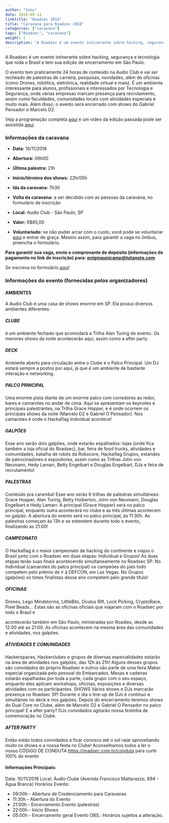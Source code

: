 ```yaml
---
author: "tony"
date: 2018-09-13
linktitle: "Roadsec 2018"
title: "Caravana para Roadsec 2018"
categories: ["caravana"]
tags: ["Roadsec", "caravana"]
weight: 1
description: "A Roadsec é um evento intinerante sobre hacking, segurança e tecnologia que roda o Brasil e tem sua edição de encerramento em São Paulo. Esse ano, irá ocorrer dia 10/11/18"
---
```


A Roadsec é um evento intinerante sobre hacking, segurança e tecnologia que roda o Brasil e tem sua edição de encerramento em São Paulo.

O evento tem praticamente 24 horas de conteúdo na Audio Club e vai ser recheado de palestras de carreira, pesquisas, novidades, além de oficinas (como Drones, robótica, eletrônica, realidade virtual e mais). É um ambiente interessante para alunos, profissionais e interessados por Tecnologia e Segurança, onde várias empresas marcam presença para recrutamento, assim como faculdades, comunidades locais com atividades especiais e muito mais. Além disso, o evento será encerrado com shows do Gabriel Pensador e Marcelo D2.

Veja a programação completa [aqui](http://roadsec.com.br/saopaulo-2018) e um vídeo da edição passada pode ser assistida [aqui](https://www.youtube.com/watch?v=lSy5NFQfXAk).

### Informações da caravana

- **Data:** 10/11/2018

- **Abertura:** 09h00

- **Última palestra:** 21h

- **Início/término dos shows:** 22h/05h

- **Ida da caravana:** 7h30

- **Volta da caravana:** a ser decidido com as pessoas da caravana, no formulário de inscrição

- **Local:** Audio Club - São Paulo, SP

- **Valor:** R$85,00

- **Voluntariado:** se não puder arcar com o custo, você pode se voluntariar [aqui](http://roadsec.com.br/participe/#rodies) e entrar de graça. Mesmo assim, para garantir a vaga no ônibus, preencha o formulário.

**Para garantir sua vaga, envie o comprovante de depósito (informações de pagamento no link de inscrição) para: enigmaunicamp@tutanota.com**

Se inscreva no formulário [aqui](https://oasis.sandstorm.io/shared/t3XuSKcSICELVIHQ4OJEAkOxO65P9sI5S4_BajkEcR3)!

### Informações do evento (fornecidas pelos organizadores)

#### AMBIENTES

A Audio Club é uma casa de shows enorme em SP. Ela possui diversos ambientes
diferentes:

##### CLUBE
é um ambiente fechado que acomodará a Trilha Alan Turing do evento. Os
menores shows da noite acontecerão aqui, assim como a after party.

##### DECK
Ambiente aberto para circulação entre o Clube e o Palco Principal. Um DJ
estará sempre a postos por aqui, já que é um ambiente de bastante interação e
networking.

##### PALCO PRINCIPAL
Uma enorme pista diante de um enorme palco com corredores
ao redor, bares e camarotes no andar de cima. Aqui se apresentam os keynotes e
principais palestrantes, na Trilha Grace Hopper​, e é onde ocorrem os principais shows
da noite (Marcelo D2 e Gabriel O Pensador). Nos camarotes é onde o Hackaflag
Individual acontece!

##### GALPÕES
Esse ano serão dois galpões, onde estarão espalhados: lojas (onde fica
também a loja oficial do Roadsec), bar, feira de food trucks, atividades e comunidades,
batalha de robôs da Robocore, Hackaflag Grupos, estandes de patrocinadores e
expositores, assim como as Trilhas John von Neumann, Hedy Lamarr, Betty
Engelbart ​e Douglas Engelbart,​ DJs e feira de recrutamento!

##### PALESTRAS
Conteúdo pra caramba! Esse ano serão 6 trilhas de palestras simultâneas: Grace
Hopper, Alan Turing, Betty Holberton, John von Neumann, Douglas Engelbart e Hedy
Lamarr. A principal (Grace Hopper) será no palco principal, enquanto outra acontecerá
no clube e as três últimas acontecem no galpão. A abertura do evento será no palco
principal, às 11:30h. As palestras começam às 13h e se estendem durante todo o
evento, finalizando as 21:00​!

##### CAMPEONATO
O Hackaflag é o maior campeonato de hacking do continente e viajou o Brasil junto
com o Roadsec em duas etapas: Individual e Grupos! As duas etapas terão suas finais
acontecendo simultaneamente no Roadsec SP. No Individual (camarotes do palco
principal) os campeões do país todo competem pelo prêmio de ir à DEFCON, em Las
Vegas. No Grupos (galpões) os times finalistas desse ano competem pelo grande título!

##### OFICINAS
Drones, Lego Mindstorms, LittleBits, Oculus Rift, Lock Picking, CryptoRace, Pixel
Beads... Estas são as oficinas oficiais que viajaram com o Roadsec por todo o Brasil e

acontecerão também em São Paulo, ministradas por Roadies, desde as 12:00 até as
21:00​. As oficinas acontecem na mesma área das comunidades e atividades, nos
galpões.

##### ATIVIDADES E COMUNIDADES
Hackerspaces, Hackerclubes e grupos de diversas especialidades estarão na área de
atividades nos galpões, das 12h às 21h​! Alguns desses grupos são convidados do
próprio Roadsec e outros são parte de uma feira Maker especial organizada pelo
pessoal do Embarcados. Mesas e cadeiras estarão espalhadas por toda a parte, cada
grupo com o seu espaço, enquanto eles aplicam workshops, oficinas, exposições e
diversas atividades com os participantes.
SHOWS
Vários shows e DJs marcarão presença no Roadsec SP! Durante o dia o line-up de DJs
é contínuo e simultâneo no deck e nos galpões. Depois do encerramento teremos
shows do Dual Core no Clube, além de Marcelo D2 e Gabriel O Pensador no palco
principal! E a after party? DJs convidados agitarão nossa festinha de comemoração no
Clube.

##### AFTER PARTY
Então estão todos convidados a ficar conosco até o sol raiar aproveitando muito os
shows e a nossa festa no Clube! Aconselhamos todos a ler o nosso CÓDIGO DE
CONDUTA​ <https://roadsec.com.br/conduta> para curtir 100% do evento

#### Informações Principais:

Data: ​10/11/2018
Local: ​Áudio Clube (Avenida Francisco Mattarazzo, 694 - Água Branca)
Horários Evento:
- 09:00h - Abertura de Credenciamento para Caravanas
- 11:30h - Abertura do Evento
- 21:00h - Encerramento Evento (palestras)
- 22:00h - Início Shows
- 05:00h - Encerramento geral Evento
OBS.: ​Horários sujeitos a alteração.
